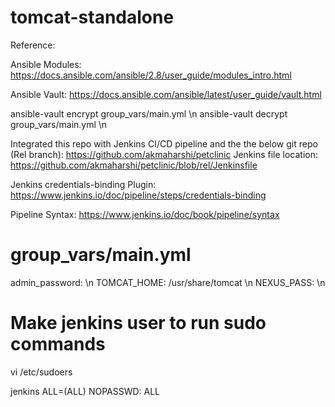 # tomcat-standalone

Reference:

Ansible Modules:
https://docs.ansible.com/ansible/2.8/user_guide/modules_intro.html

Ansible Vault:
https://docs.ansible.com/ansible/latest/user_guide/vault.html

ansible-vault encrypt group_vars/main.yml \n
ansible-vault decrypt group_vars/main.yml \n

Integrated this repo with Jenkins CI/CD pipeline and the the below git repo (Rel branch):
https://github.com/akmaharshi/petclinic
Jenkins file location: https://github.com/akmaharshi/petclinic/blob/rel/Jenkinsfile

Jenkins credentials-binding Plugin:
https://www.jenkins.io/doc/pipeline/steps/credentials-binding

Pipeline Syntax:
https://www.jenkins.io/doc/book/pipeline/syntax

# group_vars/main.yml
admin_password: \n
TOMCAT_HOME: /usr/share/tomcat \n
NEXUS_PASS: \n

# Make jenkins user to run sudo commands
vi /etc/sudoers

jenkins		ALL=(ALL)	NOPASSWD: ALL
